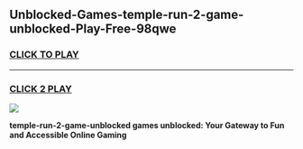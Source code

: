 
## Unblocked-Games-temple-run-2-game-unblocked-Play-Free-98qwe
<h3>
<a href="https://premium76.site?title=temple-run-2-game-unblocked&ref=22A">CLICK TO PLAY</a></h3>
<hr>

<h3>
<a href="https://premium76.site?title=temple-run-2-game-unblocked&ref=22A">CLICK 2 PLAY</a>
  
</h3>

<a href="https://premium76.site?title=temple-run-2-game-unblocked&ref=22A"><img src="https://clearcache.store/games.png"></a>


**temple-run-2-game-unblocked games unblocked: Your Gateway to Fun and Accessible Online Gaming**
